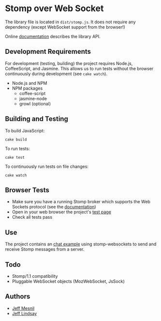# Stomp over Web Socket 

The library file is located in `dist/stomp.js`.
It does not require any dependency (except WebSocket support from the browser!)

Online [documentation][doc] describes the library API.

## Development Requirements
For development (testing, building) the project requires Node.js, CoffeeScript, and Jasmine. This allows us to run tests without the browser continuously during development (see `cake watch`). 

 * Node.js and NPM
 * NPM packages
   * coffee-script
   * jasmine-node
   * growl (optional)

## Building and Testing

To build JavaScript:

    cake build

To run tests:

    cake test

To continuously run tests on file changes:

    cake watch

## Browser Tests

* Make sure you have a running Stomp broker which supports the Web Sockets protocol
 (see the [documentation][doc])
* Open in your web browser the project's [test page](browsertests/index.html)
* Check all tests pass

## Use

The project contains an [chat example](example/chat/index.html) using stomp-websockets
to send and receive Stomp messages from a server.

## Todo

 * Stomp/1.1 compatibility
 * Pluggable WebSocket objects (MozWebSocket, JsSock)

## Authors

 * [Jeff Mesnil](http://jmesnil.net/)
 * [Jeff Lindsay](http://github.com/progrium)

[doc]: http://jmesnil.net/stomp-websocket/doc/